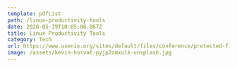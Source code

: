 ```yaml
---
template: pdfList
path: /linux-productivity-tools
date: 2020-05-19T10:05:06.867Z
title: Linux Productivity Tools
category: Tech
url: https://www.usenix.org/sites/default/files/conference/protected-files/lisa19_maheshwari.pdf
image: /assets/kevin-horvat-pyjp2zmxulk-unsplash.jpg
---
```


